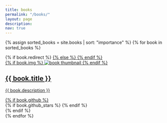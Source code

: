 ```yaml
---
title: books
permalink: "/books/"
layout: page
description: 
nav: true
---
```


<div class="projects grid">

  {% assign sorted_books = site.books | sort: "importance" %}
  {% for book in sorted_books %}
  <div class="grid-item">
    {% if book.redirect %}
    <a href="{{ book.redirect }}" target="_blank">
    {% else %}
    <a href="{{ book.url | relative_url }}">
    {% endif %}
      <div class="card hoverable">
        {% if book.img %}
        <img src="{{ book.img | relative_url }}" alt="book thumbnail">
        {% endif %}
        <div class="card-body">
          <h2 class="card-title text">{{ book.title }}</h2>
          <p class="card-text">{{ book.description }}</p>
          <div class="row ml-1 mr-1 p-0">
            {% if book.github %}
            <div class="github-icon">
              <div class="icon" data-toggle="tooltip" title="Code Repository">
                <a href="{{ book.github }}" target="_blank"><i class="fab fa-github gh-icon"></i></a>
              </div>
              {% if book.github_stars %}
              <span class="stars" data-toggle="tooltip" title="GitHub Stars">
                <i class="fas fa-star"></i>
                <span id="{{ book.github_stars }}-stars"></span>
              </span>
              {% endif %}
            </div>
            {% endif %}
          </div>
        </div>
      </div>
    </a>
  </div>
{% endfor %}

</div>
